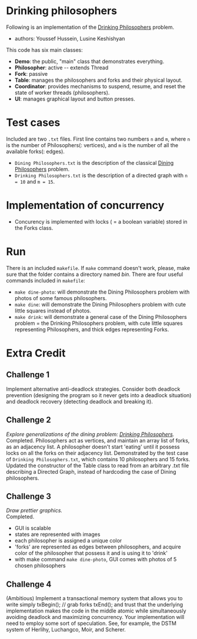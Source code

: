# Drinking philosophers

Following is an implementation of the [Drinking Philosophers](https://www.cs.utexas.edu/users/misra/scannedPdf.dir/DrinkingPhil.pdf) problem.

* authors: Youssef Hussein, Lusine Keshishyan

This code has six main classes:
* **Demo**: the public, "main" class that demonstrates everything.
* **Philosopher**: active -- extends Thread
* **Fork**: passive
* **Table**: manages the philosophers and forks and their physical layout.
* **Coordinator**: provides mechanisms to suspend, resume, and reset the state of worker threads (philosophers).
* **UI**: manages graphical layout and button presses.

# Test cases
Included are two `.txt` files. First line contains two numbers `n` and `m`, where `n` is the number of Philosophers(: vertices), and `m` is the number of all the available forks(: edges).
* `Dining Philosophers.txt` is the description of the classical [Dining Philosophers](https://en.wikipedia.org/wiki/Dining_philosophers_problem) problem.
* `Drinking Philosophers.txt` is the description of a directed graph with `n = 10` and `m = 15`.

# Implementation of concurrency

* Concurency is implemented with locks ( = a boolean variable) stored in the Forks class.

# Run
There is an included `makefile`. If `make` command doesn't work, please, make sure that the folder contains a directory named *bin*. There are four useful commands included in `makefile`:
* `make dine-photo`: will demonstrate the Dining Philosophers problem with photos of some famous philosophers.
* `make dine`: will demonstrate the Dining Philosophers problem with cute little squares instead of photos.
* `make drink`: will demonstrate a general case of the Dining Philosophers problem = the Drinking Philosophers problem, with cute little squares representing Philosophers, and thick edges representing Forks.

# Extra Credit
## Challenge 1
Implement alternative anti-deadlock strategies.  Consider both deadlock prevention (designing the program so it never gets into a deadlock situation) and deadlock recovery (detecting deadlock and breaking it).

## Challenge 2
*Explore generalizations of the dining problem: [Drinking Philosophers](https://www.cs.utexas.edu/users/misra/scannedPdf.dir/DrinkingPhil.pdf).*<br/>
Completed. Philosophers act as vertices, and maintain an array list of forks, as an adjacency list. A philosopher doesn't start 'eating' until it possess locks on all the forks on their adjacency list. Demonstrated by the test case of `Drinking Philosophers.txt`, which contains 10 philosophers and 15 forks.<br/>
Updated the constructor of the Table class to read from an arbitrary .txt file describing a Directed Graph, instead of hardcoding the case of Dining philosophers.

## Challenge 3
*Draw prettier graphics.*<br/>
Completed.
* GUI is scalable
* states are represented with images
* each philosopher is assigned a unique color
* 'forks' are represented as edges between philosophers, and acquire color of the philosopher that possess it and is using it to 'drink'
* with make command `make dine-photo`, GUI comes with photos of 5 chosen philosophers

## Challenge 4
(Ambitious) Implement a transactional memory system that allows you to write simply
txBegin();
    // grab forks
txEnd();
and trust that the underlying implementation makes the code in the middle atomic while simultaneously avoiding deadlock and maximizing concurrency.  Your implementation will need to employ some sort of speculation.  See, for example, the DSTM system of Herlihy, Luchangco, Moir, and Scherer.

